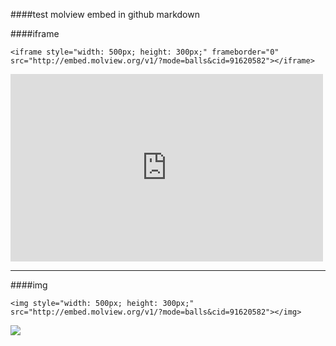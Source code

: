 ####test molview embed in github markdown

####iframe
```
<iframe style="width: 500px; height: 300px;" frameborder="0" src="http://embed.molview.org/v1/?mode=balls&cid=91620582"></iframe>
```

<iframe style="width: 500px; height: 300px;" frameborder="0" src="http://embed.molview.org/v1/?mode=balls&cid=91620582"></iframe>

---

####img
```
<img style="width: 500px; height: 300px;" src="http://embed.molview.org/v1/?mode=balls&cid=91620582"></img>
```

<img src="http://embed.molview.org/v1/?mode=balls&cid=91620582"></img>
